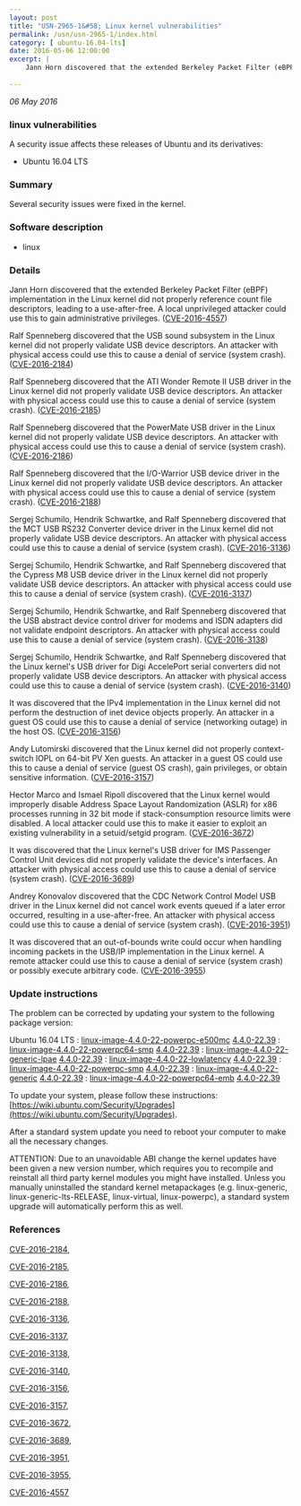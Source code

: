 ```yaml
---
layout: post
title: "USN-2965-1&#58; Linux kernel vulnerabilities"
permalink: /usn/usn-2965-1/index.html
category: [ ubuntu-16.04-lts]
date: 2016-05-06 12:00:00
excerpt: |
    Jann Horn discovered that the extended Berkeley Packet Filter (eBPF) implementation in the Linux kernel did not properly reference count file descriptors, leading to a use-after-free. A local unprivileged attacker could use this to gain administrative privileges. ([CVE-2016-4557](http://people.ubuntu.com/~ubuntu-security/cve/CVE-2016-4557))
    
--- 
```

 
 

*06 May 2016*

### linux vulnerabilities

A security issue affects these releases of Ubuntu and its derivatives:

* Ubuntu 16.04 LTS

### Summary

Several security issues were fixed in the kernel. 

### Software description

* linux 

### Details

Jann Horn discovered that the extended Berkeley Packet Filter (eBPF) implementation in the Linux kernel did not properly reference count file descriptors, leading to a use-after-free. A local unprivileged attacker could use this to gain administrative privileges. ([CVE-2016-4557](http://people.ubuntu.com/~ubuntu-security/cve/CVE-2016-4557))

Ralf Spenneberg discovered that the USB sound subsystem in the Linux kernel did not properly validate USB device descriptors. An attacker with physical access could use this to cause a denial of service (system crash). ([CVE-2016-2184](http://people.ubuntu.com/~ubuntu-security/cve/CVE-2016-2184))

Ralf Spenneberg discovered that the ATI Wonder Remote II USB driver in the Linux kernel did not properly validate USB device descriptors. An attacker with physical access could use this to cause a denial of service (system crash). ([CVE-2016-2185](http://people.ubuntu.com/~ubuntu-security/cve/CVE-2016-2185))

Ralf Spenneberg discovered that the PowerMate USB driver in the Linux kernel did not properly validate USB device descriptors. An attacker with physical access could use this to cause a denial of service (system crash). ([CVE-2016-2186](http://people.ubuntu.com/~ubuntu-security/cve/CVE-2016-2186))

Ralf Spenneberg discovered that the I/O-Warrior USB device driver in the Linux kernel did not properly validate USB device descriptors. An attacker with physical access could use this to cause a denial of service (system crash). ([CVE-2016-2188](http://people.ubuntu.com/~ubuntu-security/cve/CVE-2016-2188))

Sergej Schumilo, Hendrik Schwartke, and Ralf Spenneberg discovered that the MCT USB RS232 Converter device driver in the Linux kernel did not properly validate USB device descriptors. An attacker with physical access could use this to cause a denial of service (system crash). ([CVE-2016-3136](http://people.ubuntu.com/~ubuntu-security/cve/CVE-2016-3136))

Sergej Schumilo, Hendrik Schwartke, and Ralf Spenneberg discovered that the Cypress M8 USB device driver in the Linux kernel did not properly validate USB device descriptors. An attacker with physical access could use this to cause a denial of service (system crash). ([CVE-2016-3137](http://people.ubuntu.com/~ubuntu-security/cve/CVE-2016-3137))

Sergej Schumilo, Hendrik Schwartke, and Ralf Spenneberg discovered that the USB abstract device control driver for modems and ISDN adapters did not validate endpoint descriptors. An attacker with physical access could use this to cause a denial of service (system crash). ([CVE-2016-3138](http://people.ubuntu.com/~ubuntu-security/cve/CVE-2016-3138))

Sergej Schumilo, Hendrik Schwartke, and Ralf Spenneberg discovered that the Linux kernel&#39;s USB driver for Digi AccelePort serial converters did not properly validate USB device descriptors. An attacker with physical access could use this to cause a denial of service (system crash). ([CVE-2016-3140](http://people.ubuntu.com/~ubuntu-security/cve/CVE-2016-3140))

It was discovered that the IPv4 implementation in the Linux kernel did not perform the destruction of inet device objects properly. An attacker in a guest OS could use this to cause a denial of service (networking outage) in the host OS. ([CVE-2016-3156](http://people.ubuntu.com/~ubuntu-security/cve/CVE-2016-3156))

Andy Lutomirski discovered that the Linux kernel did not properly context- switch IOPL on 64-bit PV Xen guests. An attacker in a guest OS could use this to cause a denial of service (guest OS crash), gain privileges, or obtain sensitive information. ([CVE-2016-3157](http://people.ubuntu.com/~ubuntu-security/cve/CVE-2016-3157))

Hector Marco and Ismael Ripoll discovered that the Linux kernel would improperly disable Address Space Layout Randomization (ASLR) for x86 processes running in 32 bit mode if stack-consumption resource limits were disabled. A local attacker could use this to make it easier to exploit an existing vulnerability in a setuid/setgid program. ([CVE-2016-3672](http://people.ubuntu.com/~ubuntu-security/cve/CVE-2016-3672))

It was discovered that the Linux kernel&#39;s USB driver for IMS Passenger Control Unit devices did not properly validate the device&#39;s interfaces. An attacker with physical access could use this to cause a denial of service (system crash). ([CVE-2016-3689](http://people.ubuntu.com/~ubuntu-security/cve/CVE-2016-3689))

Andrey Konovalov discovered that the CDC Network Control Model USB driver in the Linux kernel did not cancel work events queued if a later error occurred, resulting in a use-after-free. An attacker with physical access could use this to cause a denial of service (system crash). ([CVE-2016-3951](http://people.ubuntu.com/~ubuntu-security/cve/CVE-2016-3951))

It was discovered that an out-of-bounds write could occur when handling incoming packets in the USB/IP implementation in the Linux kernel. A remote attacker could use this to cause a denial of service (system crash) or possibly execute arbitrary code. ([CVE-2016-3955](http://people.ubuntu.com/~ubuntu-security/cve/CVE-2016-3955)) 

### Update instructions

The problem can be corrected by updating your system to the following package version:

Ubuntu 16.04 LTS
 : [linux-image-4.4.0-22-powerpc-e500mc](https://launchpad.net/ubuntu/+source/linux) <span> [4.4.0-22.39](https://launchpad.net/ubuntu/+source/linux/4.4.0-22.39) </span> 
 : [linux-image-4.4.0-22-powerpc64-smp](https://launchpad.net/ubuntu/+source/linux) <span> [4.4.0-22.39](https://launchpad.net/ubuntu/+source/linux/4.4.0-22.39) </span> 
 : [linux-image-4.4.0-22-generic-lpae](https://launchpad.net/ubuntu/+source/linux) <span> [4.4.0-22.39](https://launchpad.net/ubuntu/+source/linux/4.4.0-22.39) </span> 
 : [linux-image-4.4.0-22-lowlatency](https://launchpad.net/ubuntu/+source/linux) <span> [4.4.0-22.39](https://launchpad.net/ubuntu/+source/linux/4.4.0-22.39) </span> 
 : [linux-image-4.4.0-22-powerpc-smp](https://launchpad.net/ubuntu/+source/linux) <span> [4.4.0-22.39](https://launchpad.net/ubuntu/+source/linux/4.4.0-22.39) </span> 
 : [linux-image-4.4.0-22-generic](https://launchpad.net/ubuntu/+source/linux) <span> [4.4.0-22.39](https://launchpad.net/ubuntu/+source/linux/4.4.0-22.39) </span> 
 : [linux-image-4.4.0-22-powerpc64-emb](https://launchpad.net/ubuntu/+source/linux) <span> [4.4.0-22.39](https://launchpad.net/ubuntu/+source/linux/4.4.0-22.39) </span> 

To update your system, please follow these instructions: [https://wiki.ubuntu.com/Security/Upgrades](https://wiki.ubuntu.com/Security/Upgrades).

After a standard system update you need to reboot your computer to make all the necessary changes.

ATTENTION: Due to an unavoidable ABI change the kernel updates have been given a new version number, which requires you to recompile and reinstall all third party kernel modules you might have installed. Unless you manually uninstalled the standard kernel metapackages (e.g. linux-generic, linux-generic-lts-RELEASE, linux-virtual, linux-powerpc), a standard system upgrade will automatically perform this as well. 

### References

 
 [CVE-2016-2184](http://people.ubuntu.com/~ubuntu-security/cve/CVE-2016-2184), 

 [CVE-2016-2185](http://people.ubuntu.com/~ubuntu-security/cve/CVE-2016-2185), 

 [CVE-2016-2186](http://people.ubuntu.com/~ubuntu-security/cve/CVE-2016-2186), 

 [CVE-2016-2188](http://people.ubuntu.com/~ubuntu-security/cve/CVE-2016-2188), 

 [CVE-2016-3136](http://people.ubuntu.com/~ubuntu-security/cve/CVE-2016-3136), 

 [CVE-2016-3137](http://people.ubuntu.com/~ubuntu-security/cve/CVE-2016-3137), 

 [CVE-2016-3138](http://people.ubuntu.com/~ubuntu-security/cve/CVE-2016-3138), 

 [CVE-2016-3140](http://people.ubuntu.com/~ubuntu-security/cve/CVE-2016-3140), 

 [CVE-2016-3156](http://people.ubuntu.com/~ubuntu-security/cve/CVE-2016-3156), 

 [CVE-2016-3157](http://people.ubuntu.com/~ubuntu-security/cve/CVE-2016-3157), 

 [CVE-2016-3672](http://people.ubuntu.com/~ubuntu-security/cve/CVE-2016-3672), 

 [CVE-2016-3689](http://people.ubuntu.com/~ubuntu-security/cve/CVE-2016-3689), 

 [CVE-2016-3951](http://people.ubuntu.com/~ubuntu-security/cve/CVE-2016-3951), 

 [CVE-2016-3955](http://people.ubuntu.com/~ubuntu-security/cve/CVE-2016-3955), 

 [CVE-2016-4557](http://people.ubuntu.com/~ubuntu-security/cve/CVE-2016-4557)
 

